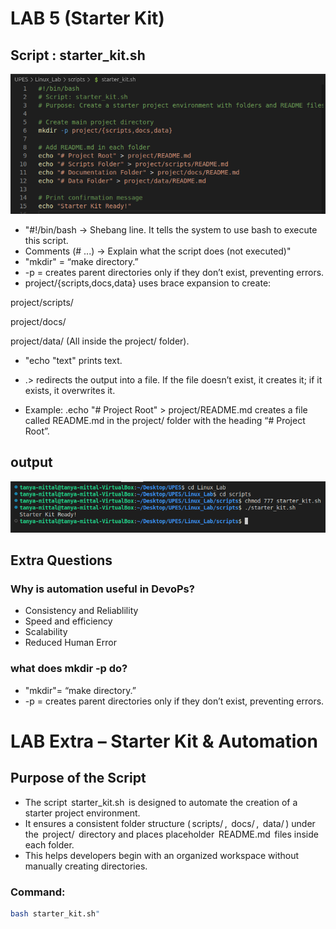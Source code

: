 # LAB 5 (Starter Kit)

## Script : starter_kit.sh
![images](./images2/Starter1.png)

- "#!/bin/bash → Shebang line. It tells the system to use bash to execute this script.
- Comments (# ...) → Explain what the script does (not executed)"
- "mkdir" = “make directory.”
- -p = creates parent directories only if they don’t exist, preventing errors.
- project/{scripts,docs,data} uses brace expansion to create:

project/scripts/

project/docs/

project/data/
(All inside the project/ folder).
-  "echo "text" prints text.
- .>	⁠redirects the output into a file. If the file doesn’t exist, it creates it; if it exists, it overwrites it.

- Example:
 .echo "# Project Root" > project/README.md creates a file called README.md in the project/ folder with the heading “# Project Root”.

## output
![images](./images2/starter2.png)

## Extra Questions 

### Why is automation useful in DevoPs?
- Consistency and Reliablility
- Speed and efficiency
- Scalability
- Reduced Human Error 

### what does mkdir -p do?

- "mkdir"= “make directory.”
- -p = creates parent directories only if they don’t exist, preventing errors.

# LAB Extra – Starter Kit & Automation

## Purpose of the Script

- The script ⁠ starter_kit.sh ⁠ is designed to automate the creation of a starter project environment.  
- It ensures a consistent folder structure (⁠ scripts/ ⁠, ⁠ docs/ ⁠, ⁠ data/ ⁠) under the ⁠ project/ ⁠ directory and places placeholder ⁠ README.md ⁠ files inside each folder.  
- This helps developers begin with an organized workspace without manually creating directories.

### Command:

```bash
bash starter_kit.sh"
```